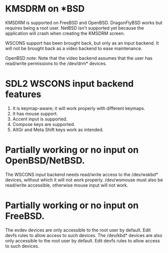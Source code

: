 KMSDRM on *BSD
==================================================

KMSDRM is supported on FreeBSD and OpenBSD. DragonFlyBSD works but requires being a root user. NetBSD isn't supported
yet because the application will crash when creating the KMSDRM screen.

WSCONS support has been brought back, but only as an input backend. It will not be brought back as a video backend to
ease maintenance.

OpenBSD note: Note that the video backend assumes that the user has read/write permissions to the /dev/drm* devices.


SDL2 WSCONS input backend features
===================================================

1. It is keymap-aware; it will work properly with different keymaps.
2. It has mouse support.
3. Accent input is supported.
4. Compose keys are supported.
5. AltGr and Meta Shift keys work as intended.

Partially working or no input on OpenBSD/NetBSD.
==================================================

The WSCONS input backend needs read/write access to the /dev/wskbd* devices, without which it will not work properly.
/dev/wsmouse must also be read/write accessible, otherwise mouse input will not work.

Partially working or no input on FreeBSD.
==================================================

The evdev devices are only accessible to the root user by default. Edit devfs rules to allow access to such devices. The
/dev/kbd* devices are also only accessible to the root user by default. Edit devfs rules to allow access to such
devices.
